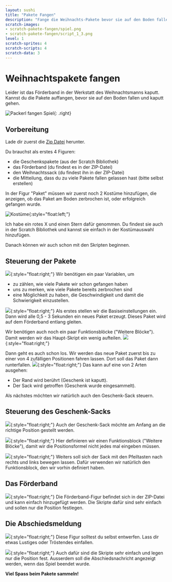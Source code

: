 ```yaml
---
layout: sushi
title: "Pakete Fangen"
description: "Fange die Weihnachts-Pakete bevor sie auf den Boden fallen"
scratch-images:
- scratch-pakete-fangen/spiel.png
- scratch-pakete-fangen/script_1_3.png
level: 1
scratch-sprites: 4
scratch-scripts: 4
scratch-data: 3
---
```


# Weihnachtspakete fangen

Leider ist das Förderband in der Werkstatt des Weihnachtsmanns kaputt. Kannst du die Pakete auffangen, bevor sie auf den Boden fallen
und kaputt gehen.

![Packerl fangen Spiel](scratch-pakete-fangen/spiel.png){: .right}

## Vorbereitung

Lade dir zuerst die [Zip Datei](scratch-pakete-fangen/figuren.zip) herunter.

Du brauchst als erstes 4 Figuren:
* die Geschenkspakete (aus der Scratch Bibliothek)
* das Förderband (du findest es in der ZIP-Datei)
* den Weihnachtssack (du findest ihn in der ZIP-Datei)
* die Mitteilung, dass du zu viele Pakete fallen gelassen hast (bitte selbst erstellen)


In der Figur "Paket" müssen wir zuerst noch 2 Kostüme hinzufügen, die anzeigen, ob das Paket am Boden zerbrochen ist, oder erfolgreich gefangen wurde.

![Kostüme](scratch-pakete-fangen/kostueme_1.png){:style="float:left;"}

Ich habe ein rotes X und einen Stern dafür genommen. Du findest sie auch in der Scratch Bibliothek und kannst sie einfach in der Kostümauswahl hinzufügen.

Danach können wir auch schon mit den Skripten beginnen.
## Steuerung der Pakete

![](scratch-pakete-fangen/daten_1.png){:style="float:right;"}
Wir benötigen ein paar Variablen, um
* zu zählen, wie viele Pakete wir schon gefangen haben
* uns zu merken, wie viele Pakete bereits zerbrochen sind
* eine Möglichkeit zu haben, die Geschwindigkeit und damit die Schwierigkeit einzustellen.

![](scratch-pakete-fangen/script_1_1.png){:style="float:right;"}
Als erstes stellen wir die Basiseinstellungen ein. Dann wird alle 0,5 - 3 Sekunden ein neues Paket erzeugt. Dieses Paket wird auf dem Förderband entlang gleiten.

Wir benötigen auch noch ein paar Funktionsblöcke ("Weitere Blöcke"). Damit werden wir das Haupt-Skript ein wenig aufteilen.
![](scratch-pakete-fangen/script_1_2.png){:style="float:right;"}


Dann geht es auch schon los. Wir werden das neue Paket zuerst bis zu einer von 4 zufälligen Positionen fahren lassen. Dort soll das Paket dann runterfallen.
![](scratch-pakete-fangen/script_1_3.png){:style="float:right;"}
Das kann auf eine von 2 Arten ausgehen:
* Der Rand wird berührt (Geschenk ist kaputt).
* Der Sack wird getroffen (Geschenk wurde eingesammelt).

Als nächstes möchten wir natürlich auch den Geschenk-Sack steuern.

## Steuerung des Geschenk-Sacks

![](scratch-pakete-fangen/script_3_1.png){:style="float:right;"}
Auch der Geschenk-Sack möchte am Anfang an die richtige Position gestellt werden.

![](scratch-pakete-fangen/script_3_2.png){:style="float:right;"}
Hier definieren wir einen Funktionsblock ("Weitere Blöcke"), damit wir die Positionsformel nicht jedes mal eingeben müssen.

![](scratch-pakete-fangen/script_3_3.png){:style="float:right;"}
Weiters soll sich der Sack mit den Pfeiltasten nach rechts und links bewegen lassen. Dafür verwenden wir natürlich den Funktionsblock, den wir vorhin definiert haben.

## Das Förderband

![](scratch-pakete-fangen/script_2_1.png){:style="float:right;"}
Die Förderband-Figur befindet sich in der ZIP-Datei und kann einfach hinzugefügt werden. Die Skripte dafür sind sehr einfach und sollen nur die Position festlegen.

## Die Abschiedsmeldung

![](scratch-pakete-fangen/figur_3.png){:style="float:right;"}
Diese Figur solltest du selbst entwerfen. Lass dir etwas Lustiges oder Tröstendes einfallen.

![](scratch-pakete-fangen/script_4_1.png){:style="float:right;"}
Auch dafür sind die Skripte sehr einfach und legen nur die Position fest. Ausserdem soll die Abschiedsnachricht angezeigt werden, wenn das Spiel beendet wurde.

**Viel Spass beim Pakete sammeln!**
